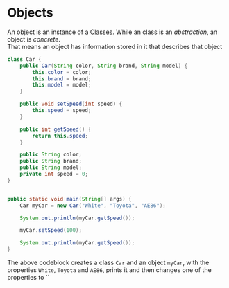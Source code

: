 # Objects
An object is an instance of a [Classes](./Univesp_Classes.md). While an class is an *abstraction*, an object is *concrete*.  
That means an object has information stored in it that describes that object
```java
class Car {
    public Car(String color, String brand, String model) {
        this.color = color;
        this.brand = brand;
        this.model = model;
    }

    public void setSpeed(int speed) {
        this.speed = speed;
    }

    public int getSpeed() {
        return this.speed;
    }

    public String color; 
    public String brand;
    public String model;
    private int speed = 0;
}
```

```java

public static void main(String[] args) {
    Car myCar = new Car("White", "Toyota", "AE86"); 

    System.out.println(myCar.getSpeed());

    myCar.setSpeed(100);

    System.out.println(myCar.getSpeed());
}

```

The above codeblock creates a class `Car` and an object `myCar`, with the properties `White`, `Toyota` and `AE86`, prints it and then changes one of the properties to ``

